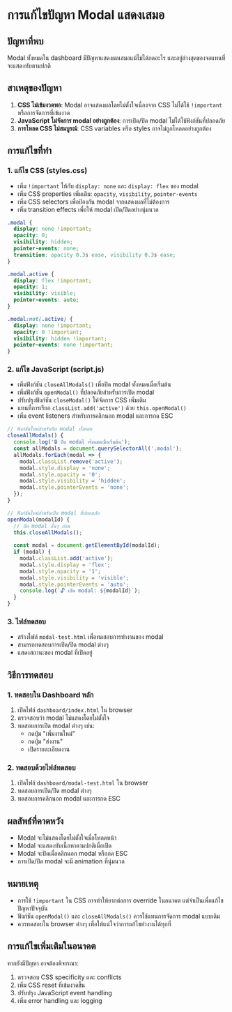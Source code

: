 # การแก้ไขปัญหา Modal แสดงเสมอ

## ปัญหาที่พบ
Modal ทั้งหมดใน dashboard มีปัญหาแสดงผลเสมอแม้ไม่ได้กดอะไร และอยู่ล่างสุดของจอแทนที่จะแสดงทับตามปกติ

## สาเหตุของปัญหา
1. **CSS ไม่เข้มงวดพอ**: Modal อาจแสดงผลโดยไม่ตั้งใจเนื่องจาก CSS ไม่ได้ใช้ `!important` หรือการจัดการที่เข้มงวด
2. **JavaScript ไม่จัดการ modal อย่างถูกต้อง**: การเปิด/ปิด modal ไม่ได้ใช้ฟังก์ชันที่ปลอดภัย
3. **การโหลด CSS ไม่สมบูรณ์**: CSS variables หรือ styles อาจไม่ถูกโหลดอย่างถูกต้อง

## การแก้ไขที่ทำ

### 1. แก้ไข CSS (styles.css)
- เพิ่ม `!important` ให้กับ `display: none` และ `display: flex` ของ modal
- เพิ่ม CSS properties เพิ่มเติม: `opacity`, `visibility`, `pointer-events`
- เพิ่ม CSS selectors เพื่อป้องกัน modal จากแสดงผลที่ไม่ต้องการ
- เพิ่ม transition effects เพื่อให้ modal เปิด/ปิดอย่างนุ่มนวล

```css
.modal {
  display: none !important;
  opacity: 0;
  visibility: hidden;
  pointer-events: none;
  transition: opacity 0.3s ease, visibility 0.3s ease;
}

.modal.active {
  display: flex !important;
  opacity: 1;
  visibility: visible;
  pointer-events: auto;
}

.modal:not(.active) {
  display: none !important;
  opacity: 0 !important;
  visibility: hidden !important;
  pointer-events: none !important;
}
```

### 2. แก้ไข JavaScript (script.js)
- เพิ่มฟังก์ชัน `closeAllModals()` เพื่อปิด modal ทั้งหมดเมื่อเริ่มต้น
- เพิ่มฟังก์ชัน `openModal()` ที่ปลอดภัยสำหรับการเปิด modal
- ปรับปรุงฟังก์ชัน `closeModal()` ให้จัดการ CSS เพิ่มเติม
- แทนที่การเรียก `classList.add('active')` ด้วย `this.openModal()`
- เพิ่ม event listeners สำหรับการคลิกนอก modal และการกด ESC

```javascript
// ฟังก์ชันใหม่สำหรับปิด modal ทั้งหมด
closeAllModals() {
  console.log('🔒 ปิด modal ทั้งหมดเมื่อเริ่มต้น');
  const allModals = document.querySelectorAll('.modal');
  allModals.forEach(modal => {
    modal.classList.remove('active');
    modal.style.display = 'none';
    modal.style.opacity = '0';
    modal.style.visibility = 'hidden';
    modal.style.pointerEvents = 'none';
  });
}

// ฟังก์ชันใหม่สำหรับเปิด modal ที่ปลอดภัย
openModal(modalId) {
  // ปิด modal อื่นๆ ก่อน
  this.closeAllModals();
  
  const modal = document.getElementById(modalId);
  if (modal) {
    modal.classList.add('active');
    modal.style.display = 'flex';
    modal.style.opacity = '1';
    modal.style.visibility = 'visible';
    modal.style.pointerEvents = 'auto';
    console.log(`🔓 เปิด modal: ${modalId}`);
  }
}
```

### 3. ไฟล์ทดสอบ
- สร้างไฟล์ `modal-test.html` เพื่อทดสอบการทำงานของ modal
- สามารถทดสอบการเปิด/ปิด modal ต่างๆ
- แสดงสถานะของ modal ที่เปิดอยู่

## วิธีการทดสอบ

### 1. ทดสอบใน Dashboard หลัก
1. เปิดไฟล์ `dashboard/index.html` ใน browser
2. ตรวจสอบว่า modal ไม่แสดงโดยไม่ตั้งใจ
3. ทดสอบการเปิด modal ต่างๆ เช่น:
   - กดปุ่ม "เพิ่มงานใหม่"
   - กดปุ่ม "ส่งงาน"
   - เปิดรายละเอียดงาน

### 2. ทดสอบด้วยไฟล์ทดสอบ
1. เปิดไฟล์ `dashboard/modal-test.html` ใน browser
2. ทดสอบการเปิด/ปิด modal ต่างๆ
3. ทดสอบการคลิกนอก modal และการกด ESC

## ผลลัพธ์ที่คาดหวัง
- Modal จะไม่แสดงโดยไม่ตั้งใจเมื่อโหลดหน้า
- Modal จะแสดงทับเนื้อหาตามปกติเมื่อเปิด
- Modal จะปิดเมื่อคลิกนอก modal หรือกด ESC
- การเปิด/ปิด modal จะมี animation ที่นุ่มนวล

## หมายเหตุ
- การใช้ `!important` ใน CSS อาจทำให้ยากต่อการ override ในอนาคต แต่จำเป็นเพื่อแก้ไขปัญหาปัจจุบัน
- ฟังก์ชัน `openModal()` และ `closeAllModals()` ควรใช้แทนการจัดการ modal แบบเดิม
- ควรทดสอบใน browser ต่างๆ เพื่อให้แน่ใจว่าการแก้ไขทำงานได้ทุกที่

## การแก้ไขเพิ่มเติมในอนาคต
หากยังมีปัญหา อาจต้องพิจารณา:
1. ตรวจสอบ CSS specificity และ conflicts
2. เพิ่ม CSS reset ที่เข้มงวดขึ้น
3. ปรับปรุง JavaScript event handling
4. เพิ่ม error handling และ logging

